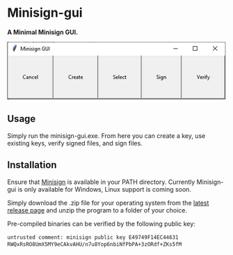 # Minisign-gui

**A Minimal Minisign GUI.**

![minisign-gui preview image](https://raw.githubusercontent.com/TheChiefMeat/minisign-gui/master/assets/preview.png)

## Usage

Simply run the minisign-gui.exe. From here you can create a key, use existing keys, verify signed files, and sign files.

## Installation

Ensure that [Minisign](https://github.com/jedisct1/minisign) is available in your PATH directory. Currently Minisign-gui is only available for Windows, Linux support is coming soon.

Simply download the .zip file for your operating system from the [latest release page](https://github.com/TheChiefMeat/minisign-gui/releases/latest) and unzip the program to a folder of your choice.

Pre-compiled binaries can be verified by the following public key:

    untrusted comment: minisign public key E49749F14EC44631
    RWQxRsRO8UmX5MY9eCAkvAHU/n7u8Yop6nbiNfPbPA+3zORdf+ZKs5fM
